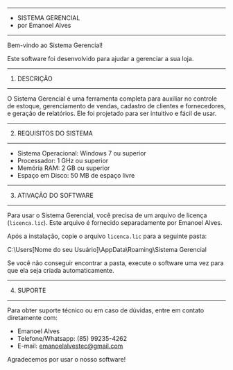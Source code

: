 *****************************************************
*    SISTEMA GERENCIAL                              
*    por Emanoel Alves                              
*****************************************************

Bem-vindo ao Sistema Gerencial!

Este software foi desenvolvido para ajudar a gerenciar a sua loja.

-----------------------------------------------------
1. DESCRIÇÃO
-----------------------------------------------------

O Sistema Gerencial é uma ferramenta completa para auxiliar no controle de estoque,
gerenciamento de vendas, cadastro de clientes e fornecedores, e geração de relatórios.
Ele foi projetado para ser intuitivo e fácil de usar.

-----------------------------------------------------
2. REQUISITOS DO SISTEMA
-----------------------------------------------------

- Sistema Operacional: Windows 7 ou superior
- Processador: 1 GHz ou superior
- Memória RAM: 2 GB ou superior
- Espaço em Disco: 50 MB de espaço livre

-----------------------------------------------------
3. ATIVAÇÃO DO SOFTWARE
-----------------------------------------------------

Para usar o Sistema Gerencial, você precisa de um arquivo de licença (`licenca.lic`).
Este arquivo é fornecido separadamente por Emanoel Alves.

Após a instalação, copie o arquivo `licenca.lic` para a seguinte pasta:

C:\Users\[Nome do seu Usuário]\AppData\Roaming\Sistema Gerencial

Se você não conseguir encontrar a pasta, execute o software uma vez para que ela seja
criada automaticamente.

-----------------------------------------------------
4. SUPORTE
-----------------------------------------------------

Para obter suporte técnico ou em caso de dúvidas, entre em contato diretamente com:

- Emanoel Alves
- Telefone/Whatsapp: (85) 99235-4262
- E-mail: emanoelalvestec@gmail.com

Agradecemos por usar o nosso software!
